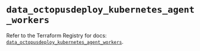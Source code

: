 # `data_octopusdeploy_kubernetes_agent_workers`

Refer to the Terraform Registry for docs: [`data_octopusdeploy_kubernetes_agent_workers`](https://registry.terraform.io/providers/octopusdeploylabs/octopusdeploy/0.43.2/docs/data-sources/kubernetes_agent_workers).
